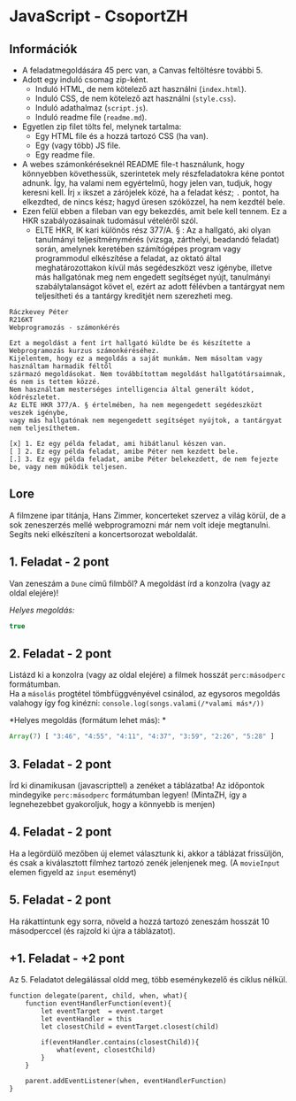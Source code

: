 # JavaScript - CsoportZH

## Információk
- A feladatmegoldására 45 perc van, a Canvas feltöltésre további 5.
- Adott egy induló csomag zip-ként.
    - Induló HTML, de nem kötelező azt használni (`index.html`).
    - Induló CSS, de nem kötelező azt használni (`style.css`).
    - Induló adathalmaz (`script.js`).
    - Induló readme file (`readme.md`).
- Egyetlen zip filet tölts fel, melynek tartalma:
    - Egy HTML file és a hozzá tartozó CSS (ha van).
    - Egy (vagy több) JS file.
    - Egy readme file.
- A webes számonkéréseknél README file-t használunk, hogy könnyebben követhessük, szerintetek mely részfeladatokra kéne pontot adnunk. Így, ha valami nem egyértelmű, hogy jelen van, tudjuk, hogy keresni kell. Írj `x` ikszet a zárójelek közé, ha a feladat kész; `.` pontot, ha elkezdted, de nincs kész; hagyd üresen szóközzel, ha nem kezdtél bele.
- Ezen felül ebben a fileban van egy bekezdés, amit bele kell tennem. Ez a HKR szabályozásainak tudomásul vételéről szól.
    - ELTE HKR, IK kari különös rész 377/A. § : Az a hallgató, aki olyan tanulmányi teljesítménymérés (vizsga, zárthelyi, beadandó feladat) során, amelynek keretében számítógépes program vagy programmodul elkészítése a feladat, az oktató által meghatározottakon kívül más segédeszközt vesz igénybe, illetve más hallgatónak meg nem engedett segítséget nyújt, tanulmányi szabálytalanságot követ el, ezért az adott félévben a tantárgyat nem teljesítheti és a tantárgy kreditjét nem szerezheti meg.

```
Ráczkevey Péter
R216KT
Webprogramozás - számonkérés

Ezt a megoldást a fent írt hallgató küldte be és készítette a Webprogramozás kurzus számonkéréséhez.
Kijelentem, hogy ez a megoldás a saját munkám. Nem másoltam vagy használtam harmadik féltől 
származó megoldásokat. Nem továbbítottam megoldást hallgatótársaimnak, és nem is tettem közzé. 
Nem használtam mesterséges intelligencia által generált kódot, kódrészletet.
Az ELTE HKR 377/A. § értelmében, ha nem megengedett segédeszközt veszek igénybe,
vagy más hallgatónak nem megengedett segítséget nyújtok, a tantárgyat nem teljesíthetem.

[x] 1. Ez egy példa feladat, ami hibátlanul készen van.
[ ] 2. Ez egy példa feladat, amibe Péter nem kezdett bele.
[.] 3. Ez egy példa feladat, amibe Péter belekezdett, de nem fejezte be, vagy nem működik teljesen.
```

## Lore
A filmzene ipar titánja, Hans Zimmer, koncerteket szervez a világ körül, de a sok zeneszerzés mellé webprogramozni már nem volt ideje megtanulni. Segíts neki elkészíteni a koncertsorozat weboldalát.

## 1. Feladat - 2 pont
Van zeneszám a `Dune` című filmből? A megoldást írd a konzolra (vagy az oldal elejére)!

*Helyes megoldás:*
```js
true
```

## 2. Feladat - 2 pont
Listázd ki a konzolra (vagy az oldal elejére) a filmek hosszát `perc:másodperc` formátumban.  
Ha a `másolás` progtétel tömbfüggvényével csinálod, az egysoros megoldás valahogy így fog kinézni: `console.log(songs.valami(/*valami más*/))`

*Helyes megoldás (formátum lehet más): *
```js
Array(7) [ "3:46", "4:55", "4:11", "4:37", "3:59", "2:26", "5:28" ]
```

## 3. Feladat - 2 pont
Írd ki dinamikusan (javascripttel) a zenéket a táblázatba! Az időpontok mindegyike `perc:másodperc` formátumban legyen! (MintaZH, így a legnehezebbet gyakoroljuk, hogy a könnyebb is menjen)

## 4. Feladat - 2 pont
Ha a legördülő mezőben új elemet választunk ki, akkor a táblázat frissüljön, és csak a kiválasztott filmhez tartozó zenék jelenjenek meg. (A `movieInput` elemen figyeld az `input` eseményt)

## 5. Feladat - 2 pont
Ha rákattintunk egy sorra, növeld a hozzá tartozó zeneszám hosszát 10 másodperccel (és rajzold ki újra a táblázatot).

## +1. Feladat - +2 pont
Az 5. Feladatot delegálással oldd meg, több eseménykezelő és ciklus nélkül.
```JS
function delegate(parent, child, when, what){
    function eventHandlerFunction(event){
        let eventTarget  = event.target
        let eventHandler = this
        let closestChild = eventTarget.closest(child)

        if(eventHandler.contains(closestChild)){
            what(event, closestChild)
        }
    }

    parent.addEventListener(when, eventHandlerFunction)
}
```